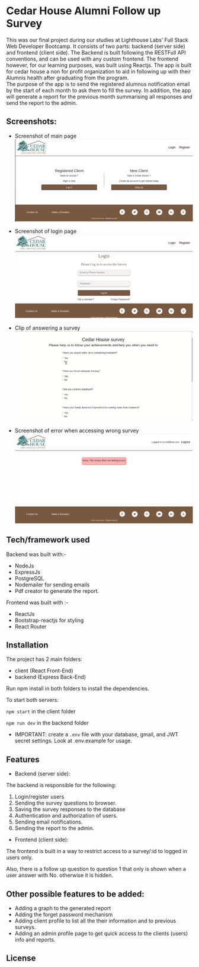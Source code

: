 # Cedar House Alumni Follow up Survey

This was our final project during our studies at Lighthouse Labs’ Full Stack Web Developer Bootcamp.  It consists of two parts: backend (server side) and frontend (client side). The Backend is built following the RESTFull API conventions, and can be used with any custom frontend. The frontend however, for our learning purposes, was built using Reactjs. 
The app is built for cedar house a non for profit organization to aid in following up with their Alumnis health after graduating from the program.  
The purpose of the app is to send the registered alumnus notification email by the start of each month to ask them to fill the survey. In addition, the app will generate a report for the previous month summarising all responses and send the report to the admin.

## Screenshots:

- Screenshot of main page
![](./docs/LandingPage.png)
- Screenshot of login page
![](./docs/Login.png)

- Clip of answering a survey
![](./docs/survey_filling.gif)

- Screenshot of error when accessing wrong survey
![](./docs/error_survey.png)

## Tech/framework used
Backend was built with:-
- NodeJs
- ExpressJs
- PostgreSQL
- Nodemailer for sending emails
- Pdf creator to generate the report.

Frontend was built with :-
- ReactJs
- Bootstrap-reactjs for styling
- React Router
 
 
## Installation

The project has 2 main folders:

 - client (React Front-End)
 - backend (Express Back-End)

 Run npm install in both folders to install the dependencies.

 To start both servers:

 `npm start` in the client folder
 
  `npm run dev` in the backend folder

- IMPORTANT: create a `.env` file with your database, gmail, and JWT secret settings. Look at .env.example for usage.


## Features
 
- Backend (server side): 

The backend is responsible for the following: 

1. Login/register users
2. Sending the survey questions to browser.
3. Saving the survey responses to the database
4. Authentication and authorization of users.
5. Sending email notifications.
6. Sending the report to the admin.

- Frontend (client side):

The frontend is built in a way to restrict access to a survey/:id to logged in users only. 

Also, there is a follow up question to question 1 that only is shown when a user answer with No. otherwise it is hidden. 


## Other possible features to be added: 
- Adding a graph to the generated report
- Adding the forget password mechanism
- Adding client profile to list all the their information and to previous surveys.
- Adding an admin profile page to get quick access to the clients (users) info and reports. 
	
## License
